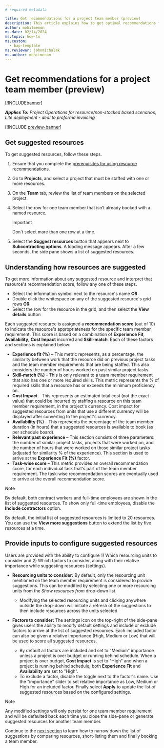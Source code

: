 ```yaml
---
# required metadata

title: Get recommendations for a project team member (preview)
description: This article explains how to get optimal recommendations for team members before you book them on a project.
author: mohitmenon
ms.date: 02/14/2024
ms.topic: how-to
ms.custom: 
  - bap-template
ms.reviewer: johnmichalak
ms.author: mohitmenon
---
```


# Get recommendations for a project team member (preview)

[!INCLUDE[banner](../includes/banner.md)]

_**Applies To:** Project Operations for resource/non-stocked based scenarios, Lite deployment - deal to proforma invoicing_

[!INCLUDE [preview-banner](../includes/preview-banner.md)]

## Get suggested resources

To get suggested resources, follow these steps.

1. Ensure that you complete the [prerequisites for using resource recommendations](./getting-started-with-resource-recommendations.md).
1. Go to **Projects**, and select a project that must be staffed with one or more resources.
1. On the **Team** tab, review the list of team members on the selected project.
1. Select the row for one team member that isn't already booked with a named resource.

    > [!IMPORTANT]
    > Don't select more than one row at a time.
1. Select the **Suggest resources** button that appears next to **Subcontracting options**. A loading message appears. After a few seconds, the side pane shows a list of suggested resources.


## Understanding how resources are suggested

To get more information about any suggested resource and interpret that resource's recommendation score, follow any one of these steps.
  - Select the information symbol next to the resource's name **OR**
  - Double click the whitespace on any of the suggested resource's grid rows **OR**
  - Select the row for the resource in the grid, and then select the **View details** button

Each suggested resource is assigned a **recommendation score** (out of 10) to indicate the resource's appropriateness for the specific team member requirement. This score is based on a combination of **Experience Fit**, **Availability**, **Cost Impact** incurred and **Skill-match**. Each of these factors and sections is explained below:
- **Experience fit (%)** – This metric represents, as a percentage, the similarity between work that the resource did on previous project tasks and the team member requirements that are being staffed. This also considers the number of hours worked on past similar project tasks.
- **Skill-match (%)** - This is only relevant to a team member requirement that also has one or more required skills. This metric represents the % of required skills that a resource has or exceeds the minimum proficiency on.
- **Cost Impact** - This represents an estimated total cost (not the exact value) that could be incurred by staffing a resource on this team member requirement, in the project's currency. Cost impact for suggested resources from units that use a different currency will be displayed after converting to the project's currency.
- **Availability (%)** - This represents the percentage of the team member duration (in hours) that a suggested resources is available to book (as per schedule board).
- **Relevant past experience** – This section consists of three parameters: the number of similar project tasks, projects that were worked on, and the number of hours that were worked on those similar project tasks (adjusted for similarity % of the experience). This section is used to arrive at the **Experience Fit (%)** factor.
- **Task-wise score** – This metric provides an overall recommendation score, for each individual task that's part of the team member requirement. The task-wise recommendation scores are eventually used to arrive at the overall recommendation score.

> [!NOTE]
> By default, both contract workers and full-time employees are shown in the list of suggested resources. To show only full-time employees, disable the **Include contractors** option.
>
> By default, the initial list of suggested resources is limited to 20 resources. You can use the **View more suggestions** button to extend the list by five resources at a time.


## Provide inputs to configure suggested resources

Users are provided with the ability to configure 1) Which resourcing units to consider and 2) Which factors to consider, along with their relative importance while suggesting resources (settings).

- **Resourcing units to consider:** By default, only the resourcing unit mentioned on the team member requirement is considered to provide suggestions. This can be modified by selecting one or more resourcing units from the _Show resources from_ drop-down list.
  - Modifying the selected resourcing units and clicking anywhere outside the drop-down will initiate a refresh of the suggestions to then include resources across the units selected.
    
- **Factors to consider:** The settings icon on the top-right of the side-pane gives users the ability to modify default settings and include or exclude factors to arrive at the list of suggested resources. Each included factor can also be given a relative importance (High, Medium or Low) that will be used to score all suggested resources.
  - By default all factors are included and set to "Medium" importance unless a project is over budget or running behind schedule. When a project is over budget, **Cost Impact** is set to "High" and when a project is running behind schedule, both **Experience Fit** and **Availability** are set to "High".
  - To exclude a factor, disable the toggle next to the factor's name. Use the "importance" slider to set relative importance as Low, Medium or High for an included factor. Finally select **Apply** to update the list of suggested resources based on the configured settings.
> [!NOTE]
> Any modified settings will only persist for one team member requirement and will be defaulted back each time you close the side-pane or generate suggested resources for another team member.

Continue to the [next section](./compare-and-book-from-suggested-resources.md) to learn how to narrow down the list of suggestions by comparing resources, short-listing them and finally booking a team member.

